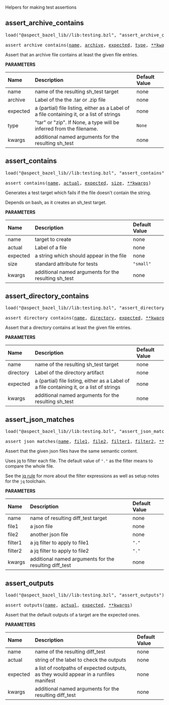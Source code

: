 <!-- Generated with Stardoc: http://skydoc.bazel.build -->

Helpers for making test assertions

<a id="assert_archive_contains"></a>

## assert_archive_contains

<pre>
load("@aspect_bazel_lib//lib:testing.bzl", "assert_archive_contains")

assert_archive_contains(<a href="#assert_archive_contains-name">name</a>, <a href="#assert_archive_contains-archive">archive</a>, <a href="#assert_archive_contains-expected">expected</a>, <a href="#assert_archive_contains-type">type</a>, <a href="#assert_archive_contains-kwargs">**kwargs</a>)
</pre>

Assert that an archive file contains at least the given file entries.

**PARAMETERS**


| Name  | Description | Default Value |
| :------------- | :------------- | :------------- |
| <a id="assert_archive_contains-name"></a>name |  name of the resulting sh_test target   |  none |
| <a id="assert_archive_contains-archive"></a>archive |  Label of the the .tar or .zip file   |  none |
| <a id="assert_archive_contains-expected"></a>expected |  a (partial) file listing, either as a Label of a file containing it, or a list of strings   |  none |
| <a id="assert_archive_contains-type"></a>type |  "tar" or "zip". If None, a type will be inferred from the filename.   |  `None` |
| <a id="assert_archive_contains-kwargs"></a>kwargs |  additional named arguments for the resulting sh_test   |  none |


<a id="assert_contains"></a>

## assert_contains

<pre>
load("@aspect_bazel_lib//lib:testing.bzl", "assert_contains")

assert_contains(<a href="#assert_contains-name">name</a>, <a href="#assert_contains-actual">actual</a>, <a href="#assert_contains-expected">expected</a>, <a href="#assert_contains-size">size</a>, <a href="#assert_contains-kwargs">**kwargs</a>)
</pre>

Generates a test target which fails if the file doesn't contain the string.

Depends on bash, as it creates an sh_test target.


**PARAMETERS**


| Name  | Description | Default Value |
| :------------- | :------------- | :------------- |
| <a id="assert_contains-name"></a>name |  target to create   |  none |
| <a id="assert_contains-actual"></a>actual |  Label of a file   |  none |
| <a id="assert_contains-expected"></a>expected |  a string which should appear in the file   |  none |
| <a id="assert_contains-size"></a>size |  standard attribute for tests   |  `"small"` |
| <a id="assert_contains-kwargs"></a>kwargs |  additional named arguments for the resulting sh_test   |  none |


<a id="assert_directory_contains"></a>

## assert_directory_contains

<pre>
load("@aspect_bazel_lib//lib:testing.bzl", "assert_directory_contains")

assert_directory_contains(<a href="#assert_directory_contains-name">name</a>, <a href="#assert_directory_contains-directory">directory</a>, <a href="#assert_directory_contains-expected">expected</a>, <a href="#assert_directory_contains-kwargs">**kwargs</a>)
</pre>

Assert that a directory contains at least the given file entries.

**PARAMETERS**


| Name  | Description | Default Value |
| :------------- | :------------- | :------------- |
| <a id="assert_directory_contains-name"></a>name |  name of the resulting sh_test target   |  none |
| <a id="assert_directory_contains-directory"></a>directory |  Label of the directory artifact   |  none |
| <a id="assert_directory_contains-expected"></a>expected |  a (partial) file listing, either as a Label of a file containing it, or a list of strings   |  none |
| <a id="assert_directory_contains-kwargs"></a>kwargs |  additional named arguments for the resulting sh_test   |  none |


<a id="assert_json_matches"></a>

## assert_json_matches

<pre>
load("@aspect_bazel_lib//lib:testing.bzl", "assert_json_matches")

assert_json_matches(<a href="#assert_json_matches-name">name</a>, <a href="#assert_json_matches-file1">file1</a>, <a href="#assert_json_matches-file2">file2</a>, <a href="#assert_json_matches-filter1">filter1</a>, <a href="#assert_json_matches-filter2">filter2</a>, <a href="#assert_json_matches-kwargs">**kwargs</a>)
</pre>

Assert that the given json files have the same semantic content.

Uses jq to filter each file. The default value of `"."` as the filter
means to compare the whole file.

See the [jq rule](./jq.md#jq) for more about the filter expressions as well as
setup notes for the `jq` toolchain.


**PARAMETERS**


| Name  | Description | Default Value |
| :------------- | :------------- | :------------- |
| <a id="assert_json_matches-name"></a>name |  name of resulting diff_test target   |  none |
| <a id="assert_json_matches-file1"></a>file1 |  a json file   |  none |
| <a id="assert_json_matches-file2"></a>file2 |  another json file   |  none |
| <a id="assert_json_matches-filter1"></a>filter1 |  a jq filter to apply to file1   |  `"."` |
| <a id="assert_json_matches-filter2"></a>filter2 |  a jq filter to apply to file2   |  `"."` |
| <a id="assert_json_matches-kwargs"></a>kwargs |  additional named arguments for the resulting diff_test   |  none |


<a id="assert_outputs"></a>

## assert_outputs

<pre>
load("@aspect_bazel_lib//lib:testing.bzl", "assert_outputs")

assert_outputs(<a href="#assert_outputs-name">name</a>, <a href="#assert_outputs-actual">actual</a>, <a href="#assert_outputs-expected">expected</a>, <a href="#assert_outputs-kwargs">**kwargs</a>)
</pre>

Assert that the default outputs of a target are the expected ones.

**PARAMETERS**


| Name  | Description | Default Value |
| :------------- | :------------- | :------------- |
| <a id="assert_outputs-name"></a>name |  name of the resulting diff_test   |  none |
| <a id="assert_outputs-actual"></a>actual |  string of the label to check the outputs   |  none |
| <a id="assert_outputs-expected"></a>expected |  a list of rootpaths of expected outputs, as they would appear in a runfiles manifest   |  none |
| <a id="assert_outputs-kwargs"></a>kwargs |  additional named arguments for the resulting diff_test   |  none |


